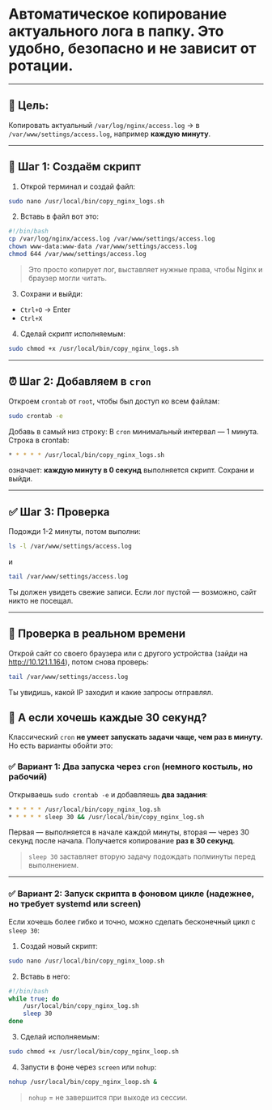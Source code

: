 # Автоматическое копирование актуального лога в папку. Это удобно, безопасно и не зависит от ротации.

---

## 📌 Цель:
Копировать актуальный `/var/log/nginx/access.log` → в `/var/www/settings/access.log`, например **каждую минуту**.

---

## 🔧 Шаг 1: Создаём скрипт

1. Открой терминал и создай файл:

```bash
sudo nano /usr/local/bin/copy_nginx_logs.sh
```

2. Вставь в файл вот это:

```bash
#!/bin/bash
cp /var/log/nginx/access.log /var/www/settings/access.log
chown www-data:www-data /var/www/settings/access.log
chmod 644 /var/www/settings/access.log
```

> Это просто копирует лог, выставляет нужные права, чтобы Nginx и браузер могли читать.

3. Сохрани и выйди:
- `Ctrl+O` → Enter
- `Ctrl+X`

4. Сделай скрипт исполняемым:

```bash
sudo chmod +x /usr/local/bin/copy_nginx_logs.sh
```

---

## ⏰ Шаг 2: Добавляем в `cron`

Откроем `crontab` от `root`, чтобы был доступ ко всем файлам:

```bash
sudo crontab -e
```

Добавь в самый низ строку:
В `cron` минимальный интервал — 1 минута. Строка в crontab:
```bash
* * * * * /usr/local/bin/copy_nginx_logs.sh
```
означает: **каждую минуту в 0 секунд** выполняется скрипт.
Сохрани и выйди.

---

## ✅ Шаг 3: Проверка

Подожди 1-2 минуты, потом выполни:

```bash
ls -l /var/www/settings/access.log
```

и

```bash
tail /var/www/settings/access.log
```

Ты должен увидеть свежие записи. Если лог пустой — возможно, сайт никто не посещал.

---

## 🧪 Проверка в реальном времени

Открой сайт со своего браузера или с другого устройства (зайди на http://10.121.1.164), потом снова проверь:

```bash
tail /var/www/settings/access.log
```

Ты увидишь, какой IP заходил и какие запросы отправлял.

## 🤔 А если хочешь каждые 30 секунд?
Классический `cron` **не умеет запускать задачи чаще, чем раз в минуту.** Но есть варианты обойти это:


### ✅ **Вариант 1: Два запуска через `cron` (немного костыль, но рабочий)**

Открываешь `sudo crontab -e` и добавляешь **два задания**:

```bash
* * * * * /usr/local/bin/copy_nginx_log.sh
* * * * * sleep 30 && /usr/local/bin/copy_nginx_log.sh
```

Первая — выполняется в начале каждой минуты, вторая — через 30 секунд после начала. Получается копирование **раз в 30 секунд**.

> `sleep 30` заставляет вторую задачу подождать полминуты перед выполнением.

---

### ✅ **Вариант 2: Запуск скрипта в фоновом цикле (надежнее, но требует systemd или screen)**

Если хочешь более гибко и точно, можно сделать бесконечный цикл с `sleep 30`:

1. Создай новый скрипт:

```bash
sudo nano /usr/local/bin/copy_nginx_loop.sh
```

2. Вставь в него:

```bash
#!/bin/bash
while true; do
    /usr/local/bin/copy_nginx_log.sh
    sleep 30
done
```

3. Сделай исполняемым:

```bash
sudo chmod +x /usr/local/bin/copy_nginx_loop.sh
```

4. Запусти в фоне через `screen` или `nohup`:

```bash
nohup /usr/local/bin/copy_nginx_loop.sh &
```

> `nohup` = не завершится при выходе из сессии.

